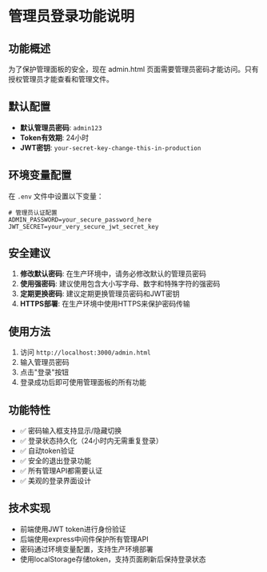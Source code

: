 # 管理员登录功能说明

## 功能概述

为了保护管理面板的安全，现在 admin.html 页面需要管理员密码才能访问。只有授权管理员才能查看和管理文件。

## 默认配置

- **默认管理员密码**: `admin123`
- **Token有效期**: 24小时
- **JWT密钥**: `your-secret-key-change-this-in-production`

## 环境变量配置

在 `.env` 文件中设置以下变量：

```env
# 管理员认证配置
ADMIN_PASSWORD=your_secure_password_here
JWT_SECRET=your_very_secure_jwt_secret_key
```

## 安全建议

1. **修改默认密码**: 在生产环境中，请务必修改默认的管理员密码
2. **使用强密码**: 建议使用包含大小写字母、数字和特殊字符的强密码
3. **定期更换密码**: 建议定期更换管理员密码和JWT密钥
4. **HTTPS部署**: 在生产环境中使用HTTPS来保护密码传输

## 使用方法

1. 访问 `http://localhost:3000/admin.html`
2. 输入管理员密码
3. 点击"登录"按钮
4. 登录成功后即可使用管理面板的所有功能

## 功能特性

- ✅ 密码输入框支持显示/隐藏切换
- ✅ 登录状态持久化（24小时内无需重复登录）
- ✅ 自动token验证
- ✅ 安全的退出登录功能
- ✅ 所有管理API都需要认证
- ✅ 美观的登录界面设计

## 技术实现

- 前端使用JWT token进行身份验证
- 后端使用express中间件保护所有管理API
- 密码通过环境变量配置，支持生产环境部署
- 使用localStorage存储token，支持页面刷新后保持登录状态
